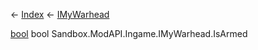 ← [Index](Api-Index) ← [IMyWarhead](Sandbox.ModAPI.Ingame.IMyWarhead)

[bool](System.Boolean) bool Sandbox.ModAPI.Ingame.IMyWarhead.IsArmed